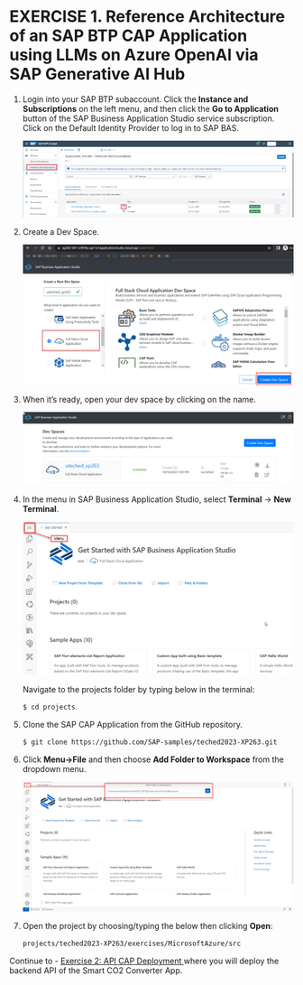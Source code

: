 # EXERCISE 1. Reference Architecture of an SAP BTP CAP Application using LLMs on Azure OpenAI via SAP Generative AI Hub

<!--## Prerequisites 

## Setting-Up SAP Business Application Studio (BAS) with Smart Converter Project

Search for your user under **Security -> Users**. Click on **...** to seelct Assign Role Collection, search for **Business_Application_Studio** and assign all the roles to your user.

  ![Alt text](../assets/pre-basrole.png)-->

1. Login into your SAP BTP subaccount. Click the **Instance and Subscriptions** on the left menu, and then click the **Go to Application** button of the SAP Business Application Studio service subscription. Click on the Default Identity Provider to log in to SAP BAS.

    ![Alt text](../assets/cap-dev-1.png)

2. Create a Dev Space.

    ![Alt text](../assets/cap-dev-2.png)

3. When it’s ready, open your dev space by clicking on the name. 

    ![Alt text](../assets/cap-dev-3.png)


4. In the menu in SAP Business Application Studio, select **Terminal** &rarr; **New Terminal**.
  
    ![Alt text](../assets/bas_menu.png)

   Navigate to the projects folder by typing below in the terminal:

   ```bash
   $ cd projects
   ```

7. Clone the SAP CAP Application from the GitHub repository. 

   ```bash
   $ git clone https://github.com/SAP-samples/teched2023-XP263.git
   ```

8. Click **Menu->File** and then choose **Add Folder to Workspace** from the dropdown menu.

    ![add workspace](../assets/add_workspace.png)

9. Open the project by choosing/typing the below then clicking **Open**:
    ```bash
    projects/teched2023-XP263/exercises/MicrosoftAzure/src
    ```
    
Continue to - [Exercise 2: API CAP Deployment ](../ex3.2/README.md) where you will deploy the backend API of the Smart CO2 Converter App.
